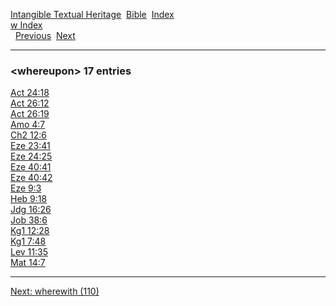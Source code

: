 [Intangible Textual Heritage](../../index)  [Bible](../index) 
[Index](index)   
[w Index](_w_)  
  [Previous](c12396)  [Next](c12398) 

------------------------------------------------------------------------

### &lt;whereupon&gt; 17 entries

[Act 24:18](../kjv/act024.htm#018)  
[Act 26:12](../kjv/act026.htm#012)  
[Act 26:19](../kjv/act026.htm#019)  
[Amo 4:7](../kjv/amo004.htm#007)  
[Ch2 12:6](../kjv/ch2012.htm#006)  
[Eze 23:41](../kjv/eze023.htm#041)  
[Eze 24:25](../kjv/eze024.htm#025)  
[Eze 40:41](../kjv/eze040.htm#041)  
[Eze 40:42](../kjv/eze040.htm#042)  
[Eze 9:3](../kjv/eze009.htm#003)  
[Heb 9:18](../kjv/heb009.htm#018)  
[Jdg 16:26](../kjv/jdg016.htm#026)  
[Job 38:6](../kjv/job038.htm#006)  
[Kg1 12:28](../kjv/kg1012.htm#028)  
[Kg1 7:48](../kjv/kg1007.htm#048)  
[Lev 11:35](../kjv/lev011.htm#035)  
[Mat 14:7](../kjv/mat014.htm#007)  

------------------------------------------------------------------------

[Next: wherewith (110)](c12398)
